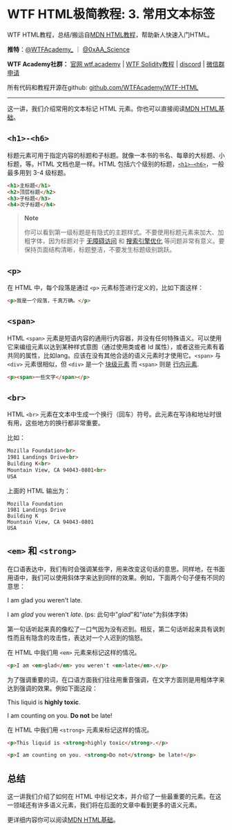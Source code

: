 # WTF HTML极简教程: 3. 常用文本标签

WTF HTML教程，总结/搬运自[MDN HTML教程]((https://developer.mozilla.org/zh-CN/docs/Learn/HTML))，帮助新人快速入门HTML。

**推特**：[@WTFAcademy_](https://twitter.com/WTFAcademy_)  ｜ [@0xAA_Science](https://twitter.com/0xAA_Science) 

**WTF Academy社群：** [官网 wtf.academy](https://wtf.academy) | [WTF Solidity教程](https://github.com/AmazingAng/WTFSolidity) | [discord](https://discord.wtf.academy) | [微信群申请](https://docs.google.com/forms/d/e/1FAIpQLSe4KGT8Sh6sJ7hedQRuIYirOoZK_85miz3dw7vA1-YjodgJ-A/viewform?usp=sf_link)

所有代码和教程开源在github: [github.com/WTFAcademy/WTF-HTML](https://github.com/WTFAcademy/WTF-HTML)

---

这一讲，我们介绍常用的文本标记 HTML 元素。你也可以直接阅读[MDN HTML基础](https://developer.mozilla.org/zh-CN/docs/Learn/Getting_started_with_the_web/HTML_basics)。

## `<h1>-<h6>`

标题元素可用于指定内容的标题和子标题。就像一本书的书名、每章的大标题、小标题，等。HTML 文档也是一样。HTML 包括六个级别的标题，[`<h1>–<h6>`](https://developer.mozilla.org/zh-CN/docs/Web/HTML/Element/Heading_Elements)，一般最多用到 3-4 级标题。

```html
<h1>主标题</h1>
<h2>顶层标题</h2>
<h3>子标题</h3>
<h4>次子标题</h4>
```

> **Note**
>
> 你可以看到第一级标题是有隐式的主题样式。不要使用标题元素来加大、加粗字体，因为标题对于 [无障碍访问](https://developer.mozilla.org/zh-CN/docs/Learn/Accessibility) 和 [搜索引擎优化](https://developer.mozilla.org/zh-CN/docs/Learn/HTML/Introduction_to_HTML/HTML_text_fundamentals#为什么我们需要结构化？) 等问题非常有意义。要保持页面结构清晰，标题整洁，不要发生标题级别跳跃。

## `<p>`

在 HTML 中，每个段落是通过 `<p>` 元素标签进行定义的，比如下面这样：

```html
<p>我是一个段落，千真万确。</p>
```

## `<span>`

HTML `<span>` 元素是短语内容的通用行内容器，并没有任何特殊语义。可以使用它来编组元素以达到某种样式意图（通过使用类或者 Id 属性），或者这些元素有着共同的属性，比如lang。应该在没有其他合适的语义元素时才使用它。`<span>` 与 `<div>` 元素很相似，但 `<div>` 是一个 [块级元素](https://developer.mozilla.org/zh-CN/docs/Web/HTML/Block-level_elements) 而 `<span>` 则是 [行内元素](https://developer.mozilla.org/zh-CN/docs/Web/HTML/Inline_elements).

```html
<p><span>一些文字</span></p>
```

## `<br>`

HTML `<br>` 元素在文本中生成一个换行（回车）符号。此元素在写诗和地址时很有用，这些地方的换行都非常重要。

比如：

```html
Mozilla Foundation<br>
1981 Landings Drive<br>
Building K<br>
Mountain View, CA 94043-0801<br>
USA
```

上面的 HTML 输出为：

```plain
Mozilla Foundation
1981 Landings Drive
Building K
Mountain View, CA 94043-0801
USA
```

## `<em>` 和 `<strong>`

在口语表达中，我们有时会强调某些字，用来改变这句话的意思。同样地，在书面用语中，我们可以使用斜体字来达到同样的效果。例如，下面两个句子便有不同的意思：

I am glad you weren't late.

I am *glad* you weren't *late*. (ps: 此句中"*glad*"和"*late*"为斜体字体)

第一句话听起来真的像松了一口气因为没有迟到。相反，第二句话听起来具有讽刺性而且有隐含的攻击性，表达对一个人迟到的恼怒。

在 HTML 中我们用 `<em>` 元素来标记这样的情况。

```html
<p>I am <em>glad</em> you weren't <em>late</em>.</p>
```

为了强调重要的词，在口语方面我们往往用重音强调，在文字方面则是用粗体字来达到强调的效果。例如下面这段：

This liquid is **highly toxic**.

I am counting on you. **Do not** be late!

在 HTML 中我们用 `<strong>` 元素来标记这样的情况。

```html
<p>This liquid is <strong>highly toxic</strong>.</p>

<p>I am counting on you. <strong>Do not</strong> be late!</p>
```

## 总结

这一讲我们介绍了如何在 HTML 中标记文本，并介绍了一些最重要的元素。在这一领域还有许多语义元素，我们将在后面的文章中看到更多的语义元素。

更详细内容你可以阅读[MDN HTML基础](https://developer.mozilla.org/zh-CN/docs/Learn/HTML/Introduction_to_HTML/HTML_text_fundamentals)。
